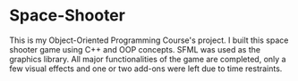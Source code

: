 # Space-Shooter
This is my Object-Oriented Programming Course's project. I built this space shooter game using C++ and OOP concepts. SFML was used as the graphics library. All major functionalities of the game are completed, only a few visual effects and one or two add-ons were left due to time restraints.
